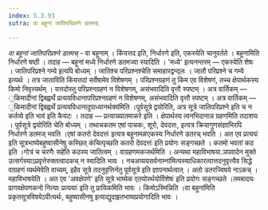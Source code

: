```yaml
---
index: 5.3.93
sutra: वा बहूनां जातिपरिप्रश्ने डतमच्

---
```

_वा बहूनां जातिपरिप्रश्ने डतमच्_ - वा बहूनाम् । किंयत्तद इति, निर्धारणे इति, एकस्येति चानुवर्तते । बहूनामिति निर्धारणे षष्ठी । तदाह — बहूनां मध्ये निर्धारणे डतमज्वा स्यादिति । 'मध्ये' इत्यनन्तरम्  — एकस्येति शेषः । जातिपरिप्रश्ने गम्ये इत्यपि बोध्यम् । जातिश्च परिप्रश्नश्चेति समाहारद्वन्द्लः । जातौ परिप्रश्ने च गम्ये इत्यर्थः । तत्र जाताविति किंयत्तदां सर्वेषामेव विशेषणम् । परिप्रश्नग्रहणं तु किम एव विशेषणं, तच्च क्षेपार्थकस्य किमो निवृत्त्यर्थम् । यत्तदोस्तु परिप्रश्नग्रहणं न विशेषणम्, असंभवादिति वृत्तौ स्पष्टम् । अत्र वार्तिकम् — ॒किमादीनां द्विबह्वर्थे प्रत्ययविधानापरिप्रश्नग्रहणं न विशेषणम्, असंभवादिति वृत्तौ स्पष्टम् । अत्र वार्तिकम् — ॒किमादीनां द्विबह्वर्थे प्रत्ययविधानादुपाध्यानर्थक्य॑मिति ।पूर्वसूत्रे द्वयोरिति, अत्र सूत्रे जातिपरिप्रश्ने इति च न कर्तव्ये इति भाव॑ इति कैयटः । तदाह — प्रत्याख्यातमाकरे इति । क्षेपार्थस्य त्वनभिदानान्न ग्रहणमिति तदाशयः । पूर्वसूत्रे द्वयोरिति चेति बोध्यम् । तथाचकतम एषां पाचकः, शूरो, देवदत्तः, इत्यत्र क्रियागुणसंज्ञाभिरपि निर्धारणे डतमज् भवति ।एषां कतरो देवदत्तः॑ इत्यत्र बहूनाम#एकस्य निर्धारणे डतरच् भवति । अत एव प्रत्ययः॑ इति सूत्रभाष्येबहुष्वासीनेषु कस्छित् कंचित्पृच्छति कतरो देवदत्तः॑ इति प्रयोगः सङ्गच्छते । कतमो भवतां कठ इति ।गोत्रं च चरणैः सहे॑ति कठस्य जातित्वम् । वाग्रहणमकजर्थमिति । अन्यथा महाविभाषया.ञपवादेन मुक्ते उत्सर्गस्याऽप्रवृत्तेरुक्तत्वादकच् न स्वादिति भावः । नचअव्ययसर्वनाम्ना॑मित्यस्याधिकारत्वात्तदनुवृत्त्यैव सिद्धे वाग्रहणं व्यर्थमेवेति वाच्यम्, इहैव सूत्रे तदनुवृत्तिर्नतु पूर्वसूत्रे इति ज्ञापनार्थत्वात् । अतो डतरज्विषये नाऽकच् । महाविभाषयेति । अत एव 'अवक्षेपणे' इति सूत्रे भाष्येक एतयोरर्थयोर्विशेषः॑ इति प्रयोगः सङ्गच्छते ।तमबादयः प्रागवक्षेपणकनो नित्याः प्रत्ययाः॑ इति तु प्रायिकमिति भावः । किमोऽस्मिन्निति ।वा बहूना॑मिति प्रकृतसूत्रविषयेऽपीत्यर्थः, बहुष्वासीनषु इत्याद्युदाहृतभाष्यप्रयोगादिति भावः ।